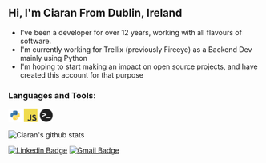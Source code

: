 ## Hi, I'm Ciaran From Dublin, Ireland

 - I've been a developer for over 12 years, working with all flavours of software.  
 - I'm currently working for Trellix (previously Fireeye) as a Backend Dev mainly using Python
 - I'm hoping to start making an impact on open source projects, and have created this account for that purpose

### Languages and Tools:

<code><img height="27" src="https://raw.githubusercontent.com/github/explore/80688e429a7d4ef2fca1e82350fe8e3517d3494d/topics/python/python.png" alt="python"></code>
<code><img height="27" src="https://raw.githubusercontent.com/github/explore/80688e429a7d4ef2fca1e82350fe8e3517d3494d/topics/javascript/javascript.png" alt="javascript"></code>
<code><img height="27" src="https://raw.githubusercontent.com/github/explore/80688e429a7d4ef2fca1e82350fe8e3517d3494d/topics/terminal/terminal.png" alt="terminal"></code>


![Ciaran's github stats](https://github-readme-stats.vercel.app/api?username=CiaranWhyte01&show_icons=true)


[![Linkedin Badge](https://img.shields.io/badge/-CiaranWhyte-blue?style=flat-square&logo=Linkedin&logoColor=white&link=https://www.linkedin.com/in/haany-ali)](https://www.linkedin.com/in/ciaranw) [![Gmail Badge](https://img.shields.io/badge/-ciaran.whyte@gmail.com-c14438?style=flat-square&logo=Gmail&logoColor=white&link=mailto:asterp04@gmail.com)](mailto:ciaran.whyte@gmail.com) 

 

